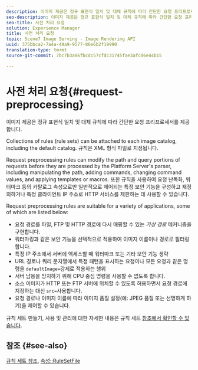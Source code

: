 ```yaml
---
description: 이미지 제공은 정규 표현식 일치 및 대체 규칙에 따라 간단한 요청 프리프로세서를 제공합니다.
seo-description: 이미지 제공은 정규 표현식 일치 및 대체 규칙에 따라 간단한 요청 프리프로세서를 제공합니다.
seo-title: 사전 처리 요청
solution: Experience Manager
title: 사전 처리 요청
topic: Scene7 Image Serving - Image Rendering API
uuid: 375bbca2-7a4a-49a9-9577-86e6b2f19990
translation-type: tm+mt
source-git-commit: 7bc7b3a86fbcdc57cfdc31745fae3afc06e44b15

---
```



# 사전 처리 요청{#request-preprocessing}

이미지 제공은 정규 표현식 일치 및 대체 규칙에 따라 간단한 요청 프리프로세서를 제공합니다.

Collections of rules (rule sets) can be attached to each image catalog, including the default catalog. 규칙은 XML 형식 파일로 지정됩니다.

Request preprocessing rules can modify the path and query portions of requests before they are processed by the Platform Server&#39;s parser, including manipulating the path, adding commands, changing command values, and applying templates or macros. 또한 규칙을 사용하여 요청 난독화, 워터마크 등의 카탈로그 속성으로만 일반적으로 제어되는 특정 보안 기능을 구성하고 재정의하거나 특정 클라이언트 IP 주소로 HTTP 서비스를 제한하는 데 사용할 수 있습니다.

Request preprocessing rules are suitable for a variety of applications, some of which are listed below:

* 요청 경로를 파일, FTP 및 HTTP 경로에 다시 매핑할 수 있는 *가상 경로* 메커니즘을 구현합니다.
* 워터마킹과 같은 보안 기능을 선택적으로 적용하여 이미지 이름이나 경로로 필터링합니다.
* 특정 IP 주소에서 서버에 액세스할 때 워터마크 또는 기타 보안 기능 생략
* URL 경로나 쿼리 문자열에서 특정 패턴을 표시하는 요청이나 모든 요청과 같은 명령을 `defaultImage=`강제로 적용하는 행위
* 서버 남용을 방지하기 위해 CPU 중심 명령을 사용할 수 없도록 합니다.
* 소스 이미지가 HTTP 또는 FTP 서버에 위치할 수 있도록 허용하면서 요청 경로에 지정하는 대신 `src=`사용합니다.
* 요청 경로나 이미지 이름에 따라 이미지 품질 설정(예: JPEG 품질 또는 선명하게 하기)을 제어할 수 있습니다.

규칙 세트 만들기, 사용 및 관리에 대한 자세한 내용은 규칙 세트 [참조에서 확인할 수 있습니다](../../../../../is-api/image-catalog/image-serving-api-ref/c-image-catalog-reference/c-rule-set-reference/c-rule-set-reference.md#concept-3e5058cf3507470b82cac638df23ea8e).

## 참조 {#see-also}

[규칙 세트 참조](../../../../../is-api/image-catalog/image-serving-api-ref/c-image-catalog-reference/c-rule-set-reference/c-rule-set-reference.md#concept-3e5058cf3507470b82cac638df23ea8e), [속성::RuleSetFile](../../../../../is-api/image-catalog/image-serving-api-ref/c-image-catalog-reference/c-overview/c-file-formats/r-rule-set-files.md#reference-3e54cb5f4d74411a84889fed056ac093)
